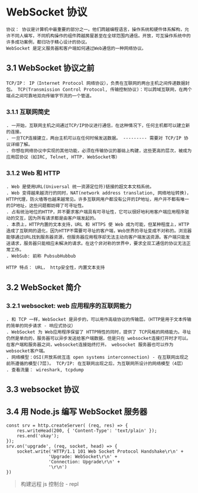 # WebSocket 协议   

    协议： 协议是计算机中最重要的部分之一。他们跨越编程语言，操作系统和硬件体系解构，允许不同人编写，不同机构操作的组件跨越房屋甚至在全球范围内通信。开放，可互操作系统中的许多成功案例，都归功于精心设计的协议。   
    WebSocket 是定义服务器和客户端如何通过Web通信的一种网络协议。   

## 3.1 WebSocket 协议之前   

    TCP/IP： IP（Internet Protocol 网络协议），负责在互联网的两台主机之间传递数据封包。 TCP(Transmission Control Protocol, 传输控制协议)：可以跨域互联网，在两个端点之间可靠地双向传输字节流的一个管道。  

### 3.1.1 互联网简史   

    . 一开始，互联网主机之间通过TCP/IP协议进行通信，在这种情况下，任何主机都可以建立新的连接。   
    . 一旦TCP连接建立，两台主机可以在任何时候发送数据。 --------- 需要对 TCP/IP 协议详细了解。   
    . 你想在网络协议中实现的其他功能，必须在传输协议的基础上构建，这些更高的层次，被成为应用层协议（如IRC, Telnet, HTTP. WebSocket等）    

### 3.1.2 Web 和 HTTP 

    . Web 是使用URL(Universal 统一资源定位符)链接的超文本文档系统。    
    . Web 变得越来越流行的同时，NAT(network address translation, 网络地址转换)，HTTP代理，防火墙等也越来越常见。许多互联网用户都没有公开的IP地址，用户并不都有唯一的IP地址，这些问题都妨碍了可寻址性。   
    . 占有统治地位的HTTP，并不要求客户端具有可寻址性，它可以很好地利用客户端应用程序驱动的交互，因为所有请求都是由客户端发起的。   
    . 本质上，HTTP内置的文本支持，URL 和 HTTPS 使 Web 成为可能，但某种程度上，HTTP 造成了互联网的退化，因为HTTP不需要可寻址的客户端，Web世界的寻址变成不对称的。浏览器能够通过URL找到服务器资源，但服务器应用程序却无法主动向客户端发送资源。客户端只能发送请求，服务器只能相应未解决的请求。在这个非对称的世界中，要求全双工通信的协议无法正常工作。   
    . WebSub: 前称 PubsubHubbub   

    HTTP 特点： URL， http安全性，内置文本支持   

## 3.2 WebSocket 简介   

### 3.2.1 websocket: web 应用程序的互联网能力    

    . 和 TCP 一样，WebSocket 是异步的，可以用作高级协议的传输层。（HTTP是用于文本传输的简单的同步请求 - 响应式协议）  
    . WebSocket 为 Web应用程序保留了 HTTP特性的同时，提供了 TCP风格的网络能力。寻址仍然是单向的，服务器可以异步发送给客户端数据，但是只在 websocket连接打开时才可以。在客户端和服务器之间，websocket连接始终打开。 websocket 服务器也可以作为websocket客户端。   
    . 网络模型：OSI(开放系统互连 open systems interconnection) - 在互联网出现之前所遵循的模型(7层)。 TCP/IP: 在互联网出现之后，为互联网所设计的网络模型（4层）  
    . 查看流量： wireshark, tcpdump   

## 3.3 websocket 协议   

## 3.4 用 Node.js 编写 WebSocket 服务器   

    const srv = http.createServer( (req, res) => {
        res.writeHead(200, { 'Content-Type': 'text/plain' });
        res.end('okay');
    });
    srv.on('upgrade', (req, socket, head) => {
        socket.write('HTTP/1.1 101 Web Socket Protocol Handshake\r\n' +
                    'Upgrade: WebSocket\r\n' +
                    'Connection: Upgrade\r\n' +
                    '\r\n')
    })

> 构建远程 js 控制台  - repl 

    
